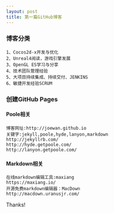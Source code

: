 ```yaml
---
layout: post
title: 第一篇GitHub博客
---
```

### 博客分类
    1、Cocos2d-x开发与优化
    2、Unreal4阅读，游戏引擎发展
    3、OpenGL ES学习与分享
    4、技术团队管理经验
    5、大项目持续集成、持续交付、JENKINS
    6、敏捷开发经验SCRUM

### 创建GitHub Pages
#### Poole相关
    博客网址:http://joewan.github.io
    关键字:jekyll,poole,hyde,lanyon,markdown
    http://jekyllrb.com/
    http://hyde.getpoole.com/
    http://lanyon.getpoole.com/

#### Markdown相关
    在线markdown编辑工具:maxiang
    https://maxiang.io/
    开源免费markdown编辑器：MacDown
    http://macdown.uranusjr.com/

Thanks!
